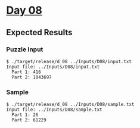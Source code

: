 # [Day 08](https://adventofcode.com/2021/day/8)

## Expected Results

### Puzzle Input

```console
$ ./target/release/d_08 ../Inputs/D08/input.txt
Input file: ../Inputs/D08/input.txt
  Part 1: 416
  Part 2: 1043697
```

### Sample

```console
$ ./target/release/d_08 ../Inputs/D08/sample.txt
Input file: ../Inputs/D08/sample.txt
  Part 1: 26
  Part 2: 61229
```
